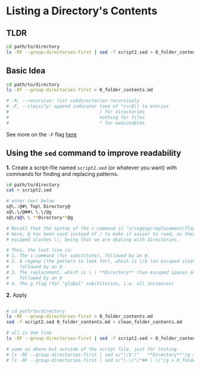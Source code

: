 # Listing a Directory's Contents

## TLDR

```Bash
cd path/to/directory
ls -RF --group-directories-first | sed -f script2.sed > 0_folder_contents.md
```

<!-- ≈≈≈≈≈≈≈≈≈≈≈≈≈≈≈≈≈≈≈≈≈≈≈≈≈≈≈≈≈≈≈≈≈≈≈≈≈≈≈≈≈≈≈***≈≈≈≈≈≈≈≈≈≈≈≈≈≈≈≈≈≈≈≈≈≈≈≈≈≈≈≈≈≈≈≈≈≈≈≈≈≈≈≈≈≈≈≈≈ -->
## Basic Idea

```Bash
cd path/to/directory
ls -RF --group-directories-first > 0_folder_contents.md

# -R, --recursive: list subdirectories recursively
# -F, --classify: append indicator (one of */=>@|) to entries
#                                  / for directories
#                                  nothing for files
#                                  * for executables

```
See more on the `-F` flag [here][ls-F]

## Using the `sed` command to improve readability

**1.** Create a script-file named `script2.sed` (or whatever you want) with commands for finding and
  replacing patterns. 

```Bash
cd path/to/directory
cat > script2.sed

# enter text below
s@\.:@#\ Top\ Directory@
s@\.\/@##\ \.\/@g
s@\/$@\ \ **Directory**@g

# Recall that the syntax of the s command is ‘s/regexp/replacement/flags’.
# Here, @ has been used instead of / to make it easier to read, as there were many 
# escaped slashes \/, being that we are dealing with directories.

# Thus, the last line is:
# 1. The s command (for substitute), followed by an @.
# 2. A regexp (the pattern to look for), which is \/$ (an escaped slash at the end of the line),
#    followed by an @
# 3. The replacement, which is \ \ **Directory** (two escaped spaces and the word **Directory**), 
#    followed by an @
# 4. The g flag (for "global" substitution, i.e. all instances)
```

**2.** Apply

```Bash

# cd path/to/directory
ls -RF --group-directories-first > 0_folder_contents.md
sed -f script2.sed 0_folder_contents.md > clean_folder_contents.md

# all in one line
ls -RF --group-directories-first | sed -f script2.sed > 0_folder_contents.md

# same as above but outside of the script file, just for testing
# ls -RF --group-directories-first | sed s/"\/$"/"   **Directory**"/g > 0_folder_contents.md
# ls -RF --group-directories-first | sed s/"\.\/"/"## \.\/"/g > 0_folder_contents.md

```

[ls-F]: https://www.gnu.org/software/coreutils/manual/coreutils.html#index-_002dF-3
